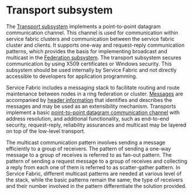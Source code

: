# Transport subsystem

The [Transport subsystem](https://github.com/Microsoft/service-fabric/tree/master/src/prod/src/Transport) implements a point-to-point datagram communication channel. This channel is used for communication within service fabric clusters and communication between the service fabric cluster and clients. It supports one-way and request-reply communication patterns, which provides the basis for implementing broadcast and multicast in the [Federation subsystem](https://github.com/Microsoft/service-fabric/tree/master/src/prod/src/Federation). The transport subsystem secures communication by using X509 certificates or Windows security. This subsystem should be used internally by Service Fabric and not directly accessible to developers for application programming.

Service Fabric includes a messaging stack to facilitate routing and route maintenance between nodes in a ring federation or cluster. [Messages](https://github.com/Microsoft/service-fabric/blob/master/src/prod/src/Transport/Message.cpp) are accompanied by [header information](https://github.com/Microsoft/service-fabric/blob/master/src/prod/src/Transport/MessageHeaders.cpp) that identifies and describes the messages and may be used as an extensibility mechanism. Transports implement a basic [point-to-point datagram communication channel](https://github.com/Microsoft/service-fabric/blob/master/src/prod/src/Transport/IDatagramTransport.cpp) with address resolution, and additional functionality, such as end-to-end security, request-reply, reliability assurances and multicast may be layered on top of the low-level transport.  

The multicast communication pattern involves sending a message efficiently to a group of receivers. The pattern of sending a one-way message to a group of receives is referred to as fan-out pattern. The pattern of sending a request message to a group of receives and collecting a reply from each one of them is referred to as scatter-gather pattern.  In Service Fabric, different multicast patterns are needed at various level of the stack, while the basic patterns remain the same; the type of receivers and their number involved in the pattern differentiate the solution provided. 

